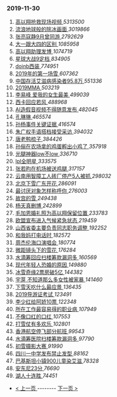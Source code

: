 ### 2019-11-30 
1. [ 高以翔抢救现场视频 ](https://s.weibo.com/weibo?q=%23%E9%AB%98%E4%BB%A5%E7%BF%94%E6%8A%A2%E6%95%91%E7%8E%B0%E5%9C%BA%E8%A7%86%E9%A2%91%23&Refer=top) *5313500*
1. [ 流浪地球般的除冰画面 ](https://s.weibo.com/weibo?q=%23%E6%B5%81%E6%B5%AA%E5%9C%B0%E7%90%83%E8%88%AC%E7%9A%84%E9%99%A4%E5%86%B0%E7%94%BB%E9%9D%A2%23&Refer=top) *3019866*
1. [ 张亮寇静9月曾同游 ](https://s.weibo.com/weibo?q=%23%E5%BC%A0%E4%BA%AE%E5%AF%87%E9%9D%999%E6%9C%88%E6%9B%BE%E5%90%8C%E6%B8%B8%23&Refer=top) *2792629*
1. [ 大一跟大四的区别 ](https://s.weibo.com/weibo?q=%23%E5%A4%A7%E4%B8%80%E8%B7%9F%E5%A4%A7%E5%9B%9B%E7%9A%84%E5%8C%BA%E5%88%AB%23&Refer=top) *1085958*
1. [ 高以翔助理发博 ](https://s.weibo.com/weibo?q=%23%E9%AB%98%E4%BB%A5%E7%BF%94%E5%8A%A9%E7%90%86%E5%8F%91%E5%8D%9A%23&Refer=top) *1074719*
1. [ 星球大战9定档 ](https://s.weibo.com/weibo?q=%23%E6%98%9F%E7%90%83%E5%A4%A7%E6%88%989%E5%AE%9A%E6%A1%A3%23&Refer=top) *834905*
1. [ doinb西装 ](https://s.weibo.com/weibo?q=%23doinb%E8%A5%BF%E8%A3%85%23&Refer=top) *774951*
1. [ 2019年的第一场雪 ](https://s.weibo.com/weibo?q=%232019%E5%B9%B4%E7%9A%84%E7%AC%AC%E4%B8%80%E5%9C%BA%E9%9B%AA%23&Refer=top) *607362*
1. [ 中国存活艾滋病感染者95.8万 ](https://s.weibo.com/weibo?q=%23%E4%B8%AD%E5%9B%BD%E5%AD%98%E6%B4%BB%E8%89%BE%E6%BB%8B%E7%97%85%E6%84%9F%E6%9F%93%E8%80%8595.8%E4%B8%87%23&Refer=top) *551336*
1. [ 2019MMA ](https://s.weibo.com/weibo?q=2019MMA&Refer=top) *503219*
1. [ 李易峰 爱我的女生最美 ](https://s.weibo.com/weibo?q=%E6%9D%8E%E6%98%93%E5%B3%B0%20%E7%88%B1%E6%88%91%E7%9A%84%E5%A5%B3%E7%94%9F%E6%9C%80%E7%BE%8E&Refer=top) *499039*
1. [ 西卡回应若风 ](https://s.weibo.com/weibo?q=%23%E8%A5%BF%E5%8D%A1%E5%9B%9E%E5%BA%94%E8%8B%A5%E9%A3%8E%23&Refer=top) *488968*
1. [ AI造假音视频不得随意发布 ](https://s.weibo.com/weibo?q=%23AI%E9%80%A0%E5%81%87%E9%9F%B3%E8%A7%86%E9%A2%91%E4%B8%8D%E5%BE%97%E9%9A%8F%E6%84%8F%E5%8F%91%E5%B8%83%23&Refer=top) *482045*
1. [ 孔琳琳 ](https://s.weibo.com/weibo?q=%E5%AD%94%E7%90%B3%E7%90%B3&Refer=top) *465574*
1. [ 孙杨事件关键证据 ](https://s.weibo.com/weibo?q=%23%E5%AD%99%E6%9D%A8%E4%BA%8B%E4%BB%B6%E5%85%B3%E9%94%AE%E8%AF%81%E6%8D%AE%23&Refer=top) *416574*
1. [ 朱广权手语搭档接受采访 ](https://s.weibo.com/weibo?q=%23%E6%9C%B1%E5%B9%BF%E6%9D%83%E6%89%8B%E8%AF%AD%E6%90%AD%E6%A1%A3%E6%8E%A5%E5%8F%97%E9%87%87%E8%AE%BF%23&Refer=top) *394032*
1. [ 唐老鸭梳子 ](https://s.weibo.com/weibo?q=%23%E5%94%90%E8%80%81%E9%B8%AD%E6%A2%B3%E5%AD%90%23&Refer=top) *384426*
1. [ 孙俪在农场拿的鸡蛋孵出小鸡了 ](https://s.weibo.com/weibo?q=%23%E5%AD%99%E4%BF%AA%E5%9C%A8%E5%86%9C%E5%9C%BA%E6%8B%BF%E7%9A%84%E9%B8%A1%E8%9B%8B%E5%AD%B5%E5%87%BA%E5%B0%8F%E9%B8%A1%E4%BA%86%23&Refer=top) *357918*
1. [ 光腿神器low不low ](https://s.weibo.com/weibo?q=%23%E5%85%89%E8%85%BF%E7%A5%9E%E5%99%A8low%E4%B8%8Dlow%23&Refer=top) *336710*
1. [ lpl全明星 ](https://s.weibo.com/weibo?q=%23lpl%E5%85%A8%E6%98%8E%E6%98%9F%23&Refer=top) *333575*
1. [ 张若昀在机场被送鸡腿 ](https://s.weibo.com/weibo?q=%23%E5%BC%A0%E8%8B%A5%E6%98%80%E5%9C%A8%E6%9C%BA%E5%9C%BA%E8%A2%AB%E9%80%81%E9%B8%A1%E8%85%BF%23&Refer=top) *317157*
1. [ 云南用智障工人砖厂停产5人被抓 ](https://s.weibo.com/weibo?q=%23%E4%BA%91%E5%8D%97%E7%94%A8%E6%99%BA%E9%9A%9C%E5%B7%A5%E4%BA%BA%E7%A0%96%E5%8E%82%E5%81%9C%E4%BA%A75%E4%BA%BA%E8%A2%AB%E6%8A%93%23&Refer=top) *298032*
1. [ 北京下雪广东开花 ](https://s.weibo.com/weibo?q=%23%E5%8C%97%E4%BA%AC%E4%B8%8B%E9%9B%AA%E5%B9%BF%E4%B8%9C%E5%BC%80%E8%8A%B1%23&Refer=top) *286091*
1. [ 最讨厌对象怎样称呼你 ](https://s.weibo.com/weibo?q=%23%E6%9C%80%E8%AE%A8%E5%8E%8C%E5%AF%B9%E8%B1%A1%E6%80%8E%E6%A0%B7%E7%A7%B0%E5%91%BC%E4%BD%A0%23&Refer=top) *276003*
1. [ 故宫的雪 ](https://s.weibo.com/weibo?q=%23%E6%95%85%E5%AE%AB%E7%9A%84%E9%9B%AA%23&Refer=top) *249438*
1. [ 杨天真删博 ](https://s.weibo.com/weibo?q=%23%E6%9D%A8%E5%A4%A9%E7%9C%9F%E5%88%A0%E5%8D%9A%23&Refer=top) *242899*
1. [ 毛加恩婚礼照为高以翔保留位置 ](https://s.weibo.com/weibo?q=%23%E6%AF%9B%E5%8A%A0%E6%81%A9%E5%A9%9A%E7%A4%BC%E7%85%A7%E4%B8%BA%E9%AB%98%E4%BB%A5%E7%BF%94%E4%BF%9D%E7%95%99%E4%BD%8D%E7%BD%AE%23&Refer=top) *233783*
1. [ 欧盟宣布进入气候紧急状态 ](https://s.weibo.com/weibo?q=%23%E6%AC%A7%E7%9B%9F%E5%AE%A3%E5%B8%83%E8%BF%9B%E5%85%A5%E6%B0%94%E5%80%99%E7%B4%A7%E6%80%A5%E7%8A%B6%E6%80%81%23&Refer=top) *219459*
1. [ 山西省委主要负责同志职务调整 ](https://s.weibo.com/weibo?q=%23%E5%B1%B1%E8%A5%BF%E7%9C%81%E5%A7%94%E4%B8%BB%E8%A6%81%E8%B4%9F%E8%B4%A3%E5%90%8C%E5%BF%97%E8%81%8C%E5%8A%A1%E8%B0%83%E6%95%B4%23&Refer=top) *192252*
1. [ 和我妈打电话时 ](https://s.weibo.com/weibo?q=%23%E5%92%8C%E6%88%91%E5%A6%88%E6%89%93%E7%94%B5%E8%AF%9D%E6%97%B6%23&Refer=top) *182572*
1. [ 周杰伦海口演唱会 ](https://s.weibo.com/weibo?q=%23%E5%91%A8%E6%9D%B0%E4%BC%A6%E6%B5%B7%E5%8F%A3%E6%BC%94%E5%94%B1%E4%BC%9A%23&Refer=top) *180774*
1. [ 微距镜头下的雪花 ](https://s.weibo.com/weibo?q=%23%E5%BE%AE%E8%B7%9D%E9%95%9C%E5%A4%B4%E4%B8%8B%E7%9A%84%E9%9B%AA%E8%8A%B1%23&Refer=top) *176284*
1. [ 水滴筹回应扫楼筹款漏洞多 ](https://s.weibo.com/weibo?q=%23%E6%B0%B4%E6%BB%B4%E7%AD%B9%E5%9B%9E%E5%BA%94%E6%89%AB%E6%A5%BC%E7%AD%B9%E6%AC%BE%E6%BC%8F%E6%B4%9E%E5%A4%9A%23&Refer=top) *160569*
1. [ 现代年轻人恐婚的原因 ](https://s.weibo.com/weibo?q=%23%E7%8E%B0%E4%BB%A3%E5%B9%B4%E8%BD%BB%E4%BA%BA%E6%81%90%E5%A9%9A%E7%9A%84%E5%8E%9F%E5%9B%A0%23&Refer=top) *149880*
1. [ 冰雪奇缘2票房破5亿 ](https://s.weibo.com/weibo?q=%23%E5%86%B0%E9%9B%AA%E5%A5%87%E7%BC%982%E7%A5%A8%E6%88%BF%E7%A0%B45%E4%BA%BF%23&Refer=top) *144382*
1. [ 宇芽 不知道那么多女性被家暴 ](https://s.weibo.com/weibo?q=%E5%AE%87%E8%8A%BD%20%E4%B8%8D%E7%9F%A5%E9%81%93%E9%82%A3%E4%B9%88%E5%A4%9A%E5%A5%B3%E6%80%A7%E8%A2%AB%E5%AE%B6%E6%9A%B4&Refer=top) *141460*
1. [ 下雪天吃什么最应景 ](https://s.weibo.com/weibo?q=%23%E4%B8%8B%E9%9B%AA%E5%A4%A9%E5%90%83%E4%BB%80%E4%B9%88%E6%9C%80%E5%BA%94%E6%99%AF%23&Refer=top) *136435*
1. [ 2019导游证考试 ](https://s.weibo.com/weibo?q=%232019%E5%AF%BC%E6%B8%B8%E8%AF%81%E8%80%83%E8%AF%95%23&Refer=top) *123491*
1. [ 李少红给阿娇10票 ](https://s.weibo.com/weibo?q=%23%E6%9D%8E%E5%B0%91%E7%BA%A2%E7%BB%99%E9%98%BF%E5%A8%8710%E7%A5%A8%23&Refer=top) *122348*
1. [ 所在工作最容易得的职业病 ](https://s.weibo.com/weibo?q=%23%E6%89%80%E5%9C%A8%E5%B7%A5%E4%BD%9C%E6%9C%80%E5%AE%B9%E6%98%93%E5%BE%97%E7%9A%84%E8%81%8C%E4%B8%9A%E7%97%85%23&Refer=top) *107949*
1. [ 不像口红的口红 ](https://s.weibo.com/weibo?q=%23%E4%B8%8D%E5%83%8F%E5%8F%A3%E7%BA%A2%E7%9A%84%E5%8F%A3%E7%BA%A2%23&Refer=top) *107553*
1. [ 打雪仗有多欢乐 ](https://s.weibo.com/weibo?q=%23%E6%89%93%E9%9B%AA%E4%BB%97%E6%9C%89%E5%A4%9A%E6%AC%A2%E4%B9%90%23&Refer=top) *102801*
1. [ 香港航空停飞部分航班 ](https://s.weibo.com/weibo?q=%23%E9%A6%99%E6%B8%AF%E8%88%AA%E7%A9%BA%E5%81%9C%E9%A3%9E%E9%83%A8%E5%88%86%E8%88%AA%E7%8F%AD%23&Refer=top) *99543*
1. [ 水滴筹医院扫楼筹款漏洞多 ](https://s.weibo.com/weibo?q=%23%E6%B0%B4%E6%BB%B4%E7%AD%B9%E5%8C%BB%E9%99%A2%E6%89%AB%E6%A5%BC%E7%AD%B9%E6%AC%BE%E6%BC%8F%E6%B4%9E%E5%A4%9A%23&Refer=top) *97790*
1. [ 初雪摄影大赛 ](https://s.weibo.com/weibo?q=%23%E5%88%9D%E9%9B%AA%E6%91%84%E5%BD%B1%E5%A4%A7%E8%B5%9B%23&Refer=top) *91990*
1. [ 四川一中学发布禁止发型 ](https://s.weibo.com/weibo?q=%23%E5%9B%9B%E5%B7%9D%E4%B8%80%E4%B8%AD%E5%AD%A6%E5%8F%91%E5%B8%83%E7%A6%81%E6%AD%A2%E5%8F%91%E5%9E%8B%23&Refer=top) *88162*
1. [ 巴基斯坦小镇900儿童染艾滋 ](https://s.weibo.com/weibo?q=%23%E5%B7%B4%E5%9F%BA%E6%96%AF%E5%9D%A6%E5%B0%8F%E9%95%87900%E5%84%BF%E7%AB%A5%E6%9F%93%E8%89%BE%E6%BB%8B%23&Refer=top) *78328*
1. [ 安东尼23分 ](https://s.weibo.com/weibo?q=%23%E5%AE%89%E4%B8%9C%E5%B0%BC23%E5%88%86%23&Refer=top) *76690*
1. [ 湖人十连胜 ](https://s.weibo.com/weibo?q=%23%E6%B9%96%E4%BA%BA%E5%8D%81%E8%BF%9E%E8%83%9C%23&Refer=top) *74451* 

- [ < 上一页 ](https://github.com/able8/weibo-hot-record/blob/master/2019-11-29.md) -------- [ 下一页 > ](https://github.com/able8/weibo-hot-record/blob/master/2019-12-01.md)